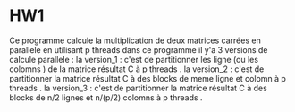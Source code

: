 # HW1 
Ce programme calcule la multiplication de deux matrices carrées en parallele en utilisant p threads 
dans ce programme il y'a 3 versions de calcule parallele :
la version_1 : c'est de partitionner les ligne (ou les colomns ) de la matrice résultat C à p threads .
la version_2 : c'est de partitionner la matrice résultat C à des blocks de meme ligne et colomn à p threads .
la version_3 : c'est de partitionner la matrice résultat C à des blocks de n/2 lignes et n/(p/2) colomns à p threads .


